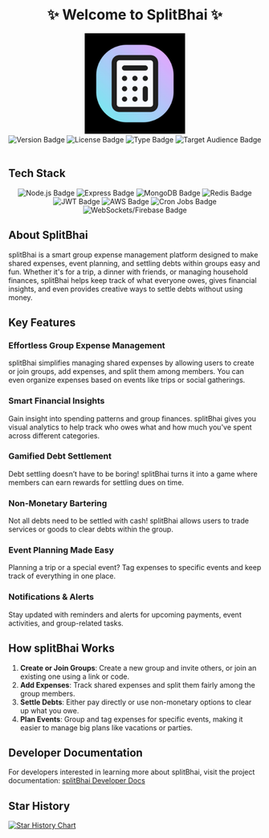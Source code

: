 <h1 align="center">
  ✨ Welcome to SplitBhai ✨
</h1>

<div align="center">
  <img src="/public/splitBhai_logo.jpeg" alt="splitBhai Logo" width="200px" height="200px" />
</div>

<div align="center">
  <img src="https://img.shields.io/badge/Version-1.0.0-green" alt="Version Badge" />
  <img src="https://img.shields.io/badge/License-MIT-orange" alt="License Badge" />
  <img src="https://img.shields.io/badge/Type-Web%20Application-purple" alt="Type Badge" />
  <img src="https://img.shields.io/badge/For-Group%20Expense%20Management-color" alt="Target Audience Badge" />
</div>

<br />

## Tech Stack

<div align="center">
  <img src="https://img.shields.io/badge/Node.js-%2333cc33.svg?&style=for-the-badge&logo=node.js&logoColor=white" alt="Node.js Badge" />
  <img src="https://img.shields.io/badge/Express-%23404d59.svg?&style=for-the-badge&logo=express&logoColor=white" alt="Express Badge" />
  <img src="https://img.shields.io/badge/MongoDB-%2347A248.svg?&style=for-the-badge&logo=mongodb&logoColor=white" alt="MongoDB Badge" />
  <img src="https://img.shields.io/badge/Redis-%23D52B1E.svg?&style=for-the-badge&logo=redis&logoColor=white" alt="Redis Badge" />
  <img src="https://img.shields.io/badge/JWT-%23F7A3A3.svg?&style=for-the-badge&logo=json-web-tokens&logoColor=white" alt="JWT Badge" />
  <img src="https://img.shields.io/badge/AWS-%23FF9900.svg?&style=for-the-badge&logo=amazonaws&logoColor=white" alt="AWS Badge" />
  <img src="https://img.shields.io/badge/Cron%20Jobs-%23E8E8E8.svg?&style=for-the-badge&logo=cron&logoColor=black" alt="Cron Jobs Badge" />
  <img src="https://img.shields.io/badge/WebSockets%2FFirebase-%23FFCA28.svg?&style=for-the-badge&logo=firebase&logoColor=black" alt="WebSockets/Firebase Badge" />
</div>

## About SplitBhai

splitBhai is a smart group expense management platform designed to make shared expenses, event planning, and settling debts within groups easy and fun. Whether it's for a trip, a dinner with friends, or managing household finances, splitBhai helps keep track of what everyone owes, gives financial insights, and even provides creative ways to settle debts without using money.

## Key Features

### Effortless Group Expense Management

splitBhai simplifies managing shared expenses by allowing users to create or join groups, add expenses, and split them among members. You can even organize expenses based on events like trips or social gatherings.

### Smart Financial Insights

Gain insight into spending patterns and group finances. splitBhai gives you visual analytics to help track who owes what and how much you've spent across different categories.

### Gamified Debt Settlement

Debt settling doesn’t have to be boring! splitBhai turns it into a game where members can earn rewards for settling dues on time.

### Non-Monetary Bartering

Not all debts need to be settled with cash! splitBhai allows users to trade services or goods to clear debts within the group.

### Event Planning Made Easy

Planning a trip or a special event? Tag expenses to specific events and keep track of everything in one place.

### Notifications & Alerts

Stay updated with reminders and alerts for upcoming payments, event activities, and group-related tasks.

## How splitBhai Works

1.  **Create or Join Groups**: Create a new group and invite others, or join an existing one using a link or code.
2.  **Add Expenses**: Track shared expenses and split them fairly among the group members.
3.  **Settle Debts**: Either pay directly or use non-monetary options to clear up what you owe.
4.  **Plan Events**: Group and tag expenses for specific events, making it easier to manage big plans like vacations or parties.

## Developer Documentation

For developers interested in learning more about splitBhai, visit the project documentation: [splitBhai Developer Docs](https://github.com/abhiraj-ku/splitBhai/blob/main/docs/Project.md)

## Star History

[![Star History Chart](https://api.star-history.com/svg?repos=abhiraj-ku/splitBhai&type=Date)](https://star-history.com/#abhiraj-ku/splitBhai&Date)
